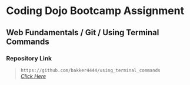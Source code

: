 # Coding Dojo Bootcamp Assignment
## Web Fundamentals / Git / Using Terminal Commands

### Repository Link  

> ```https://github.com/bakker4444/using_terminal_commands```  
> _<a href="https://github.com/bakker4444/using_terminal_commands" target="_blank">Click Here</a>_


